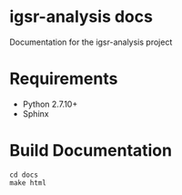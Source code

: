 # igsr-analysis docs
Documentation for the igsr-analysis project 

# Requirements
- Python 2.7.10+
- Sphinx

# Build Documentation

```
cd docs
make html
```